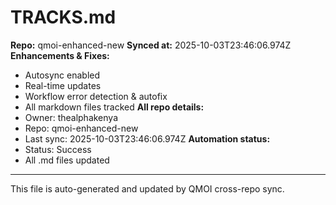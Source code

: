 # TRACKS.md

**Repo:** qmoi-enhanced-new
**Synced at:** 2025-10-03T23:46:06.974Z
**Enhancements & Fixes:**
- Autosync enabled
- Real-time updates
- Workflow error detection & autofix
- All markdown files tracked
**All repo details:**
- Owner: thealphakenya
- Repo: qmoi-enhanced-new
- Last sync: 2025-10-03T23:46:06.974Z
**Automation status:**
- Status: Success
- All .md files updated
---
This file is auto-generated and updated by QMOI cross-repo sync.
